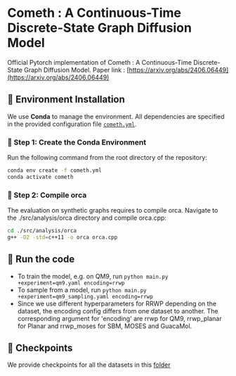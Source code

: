 # Cometh : A Continuous-Time Discrete-State Graph Diffusion Model

Official Pytorch implementation of Cometh : A Continuous-Time Discrete-State Graph Diffusion Model.
Paper link : [https://arxiv.org/abs/2406.06449](https://arxiv.org/abs/2406.06449)

## 🧱 Environment Installation

We use **Conda** to manage the environment. All dependencies are specified in the provided configuration file [`cometh.yml`](./cometh.yml).

### 🔧 Step 1: Create the Conda Environment

Run the following command from the root directory of the repository:

```bash
conda env create -f cometh.yml
conda activate cometh
```
### 🔧 Step 2: Compile orca 

The evaluation on synthetic graphs requires to compile orca. Navigate to the ./src/analysis/orca directory and compile orca.cpp:

```bash
cd ./src/analysis/orca
g++ -O2 -std=c++11 -o orca orca.cpp
```


## 🚀 Run the code

- To train the model, e.g. on QM9, run ```python main.py +experiment=qm9.yaml encoding=rrwp```
- To sample from a model, run ```python main.py +experiment=qm9_sampling.yaml encoding=rrwp```
- Since we use different hyperparameters for RRWP depending on the dataset, the encoding config differs from one dataset to another. The corresponding argument for 'encoding' are rrwp for QM9, rrwp_planar for Planar and rrwp_moses for SBM, MOSES and GuacaMol.

## 📍 Checkpoints

We provide checkpoints for all the datasets in this [folder](https://drive.google.com/drive/folders/1bRct8zRDpYb_WkY4adtjWWuJi3WpwZ0v?usp=sharing)
